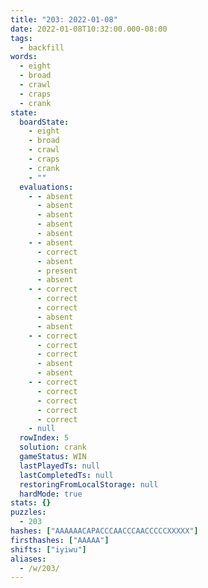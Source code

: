 ```yaml
---
title: "203: 2022-01-08"
date: 2022-01-08T10:32:00.000-08:00
tags:
  - backfill
words:
  - eight
  - broad
  - crawl
  - craps
  - crank
state:
  boardState:
    - eight
    - broad
    - crawl
    - craps
    - crank
    - ""
  evaluations:
    - - absent
      - absent
      - absent
      - absent
      - absent
    - - absent
      - correct
      - absent
      - present
      - absent
    - - correct
      - correct
      - correct
      - absent
      - absent
    - - correct
      - correct
      - correct
      - absent
      - absent
    - - correct
      - correct
      - correct
      - correct
      - correct
    - null
  rowIndex: 5
  solution: crank
  gameStatus: WIN
  lastPlayedTs: null
  lastCompletedTs: null
  restoringFromLocalStorage: null
  hardMode: true
stats: {}
puzzles:
  - 203
hashes: ["AAAAAACAPACCCAACCCAACCCCCXXXXX"]
firsthashes: ["AAAAA"]
shifts: ["iyiwu"]
aliases:
  - /w/203/
---
```

<!-- more -->
